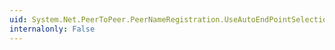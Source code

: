 ```yaml
---
uid: System.Net.PeerToPeer.PeerNameRegistration.UseAutoEndPointSelection
internalonly: False
---
```

